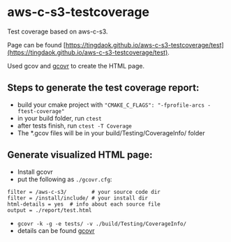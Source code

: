 # aws-c-s3-testcoverage

Test coverage based on aws-c-s3.

Page can be found [https://tingdaok.github.io/aws-c-s3-testcoverage/test](https://tingdaok.github.io/aws-c-s3-testcoverage/test).

Used gcov and [gcovr](https://gcovr.com/en/stable/) to create the HTML page.

## Steps to generate the test coverage report:

- build your cmake project with `"CMAKE_C_FLAGS": "-fprofile-arcs -ftest-coverage"`
- in your build folder, run `ctest`
- after tests finish, run `ctest -T Coverage`
- The *.gcov files will be in your build/Testing/CoverageInfo/ folder

## Generate visualized HTML page:

- Install gcovr
- put the following as `./gcovr.cfg`:

```
filter = /aws-c-s3/        # your source code dir
filter = /install/include/ # your install dir
html-details = yes  # info about each source file
output = ./report/test.html
```

- `gcovr -k -g -e tests/ -v ./build/Testing/CoverageInfo/`
- details can be found [gcovr](https://gcovr.com/en/stable/)
